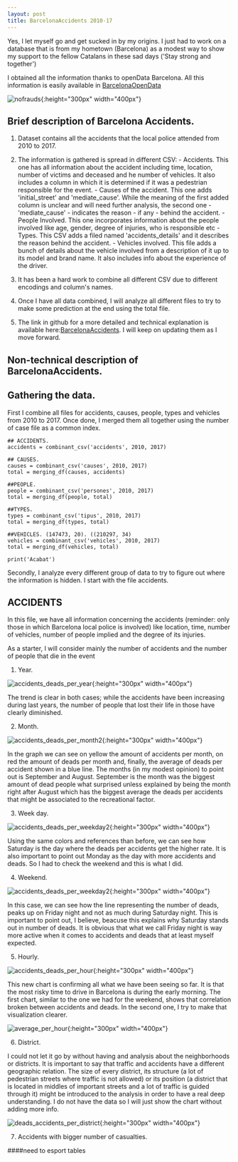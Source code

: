 ```yaml
---
layout: post
title: BarcelonaAccidents 2010-17
---
```


Yes, I let myself go and get sucked in by my origins. I just had to work on a database that is from my hometown (Barcelona) as a modest way to show my support to the fellow Catalans in these sad days ('Stay strong and together')

I obtained all the information thanks to openData Barcelona. All this information is easily available in [BarcelonaOpenData](http://opendata-ajuntament.barcelona.cat/en/)

![nofrauds](/images/BCN01.jpg){:height="300px" width="400px"}


## Brief description of Barcelona Accidents.

  1. Dataset contains all the accidents that the local police attended from 2010 to 2017.
  2. The information is gathered is spread in different CSV:
    - Accidents.
    This one has all information about the accident including time, location, number of victims and deceased and he number of vehicles. It also includes a column in which it is determined
    if it was a pedestrian responsible for the event.
    - Causes of the accident.
    This one adds 'initial_street' and 'mediate_cause'. While the meaning of the first added column is unclear and will need further analysis, the second one -'mediate_cause' - indicates the reason - if any - behind the accident.
    - People Involved.
    This one incorporates information about the people involved like age, gender, degree of injuries, who is responsible etc
    - Types.
    This CSV adds a filed named 'accidents_details' and it describes the reason behind the accident.
    - Vehicles involved.
    This file adds a bunch of details about the vehicle involved from a description of it up to its model and brand name. It also includes info about the experience of the driver.

  3. It has been a hard work to combine all different CSV due to different encodings and column's
  names.
  4. Once I have all data combined, I will analyze all different files to try to make some prediction at the end using the total file.
  5. The link in github for a more detailed and technical explanation is available here:[BarcelonaAccidents](https://github.com/AlexChicote/BarcelonaAccidents). I will keep on updating them as I move forward.


## Non-technical description of BarcelonaAccidents.

## Gathering the data.

First I combine all files for accidents, causes, people, types and vehicles from 2010 to 2017. Once done, I merged them all together using the number of case file as a common index.

```
## ACCIDENTS.
accidents = combinant_csv('accidents', 2010, 2017)

## CAUSES.
causes = combinant_csv('causes', 2010, 2017)
total = merging_df(causes, accidents)

##PEOPLE.
people = combinant_csv('persones', 2010, 2017)
total = merging_df(people, total)

##TYPES.
types = combinant_csv('tipus', 2010, 2017)
total = merging_df(types, total)

##VEHICLES. (147473, 20). ((210297, 34)
vehicles = combinant_csv('vehicles', 2010, 2017)
total = merging_df(vehicles, total)

print('Acabat')
```

Secondly, I analyze every different group of data to try to figure out where the information is hidden. I start with the file accidents.

## ACCIDENTS

In this file, we have all information concerning the accidents (reminder: only those in which Barcelona local police is involved) like location, time, number of vehicles, number of people implied and the degree of its injuries.

As a starter, I will consider mainly the number of accidents and the number of people that die in the event


1. Year.

![accidents_deads_per_year](/images/accidents_deads_per_year.png){:height="300px" width="400px"}

The trend is clear in both cases; while the accidents have been increasing during last years, the number of people that lost their life in those have clearly diminished.

2. Month.

![accidents_deads_per_month2](/images/accidents_deads_per_month2.png){:height="300px" width="400px"}

In the graph we can see on yellow the amount of accidents per month, on red the amount of deads per month and, finally, the average of deads per accident shown in a blue line.
The months (in my modest opinion) to point out is September and August. September is the month was the biggest amount of dead people what surprised unless explained by being the month right after August which has the biggest average the deads per accidents that might be associated to the  recreational factor.

3. Week day.

![accidents_deads_per_weekday2](/images/accidents_deads_per_weekday2.png){:height="300px" width="400px"}

Using the same colors and references than before, we can see how Saturday is the day where the deads per accidents get the higher rate. It is also important to point out Monday as the day with more accidents and deads. So I had to check the weekend and this is what I did.

4. Weekend.

![accidents_deads_per_weekday2](/images/accidents_deads_per_weekday2.png){:height="300px" width="400px"}

In this case, we can see how the line representing the number of deads, peaks up on Friday night and not as much during Saturday night. This is important to point out, I believe, beacuse this explains why Saturday stands out in number of deads. It is obvious that what we call Friday night is way more active when it comes to accidents and deads that at least myself expected.

5. Hourly.

![accidents_deads_per_hour](/images/accidents_deads_per_hour.png){:height="300px" width="400px"}

This new chart is confirming all what we have been seeing so far. It is that the most risky time to drive in Barcelona is during the early morning. The first chart, similar to the one we had for the weekend, shows that correlation broken between accidents and deads. In the second one, I try to make that visualization clearer.

![average_per_hour](/images/average_per_hour.png){:height="300px" width="400px"}

6. District.

I could not let it go by without having and analysis about the neighborhoods or districts. It is important to say that traffic and accidents have a different geographic relation. The size of every district, its structure (a lot of pedestrian streets where traffic is not allowed) or its position (a district that is located in middles of important streets and a lot of traffic is guided through it) might be introduced to the analysis in order to have a real deep understanding. I do not have the data so I will just show the chart without adding more info.

![deads_accidents_per_district](/images/deads_accidents_per_district.png){:height="300px" width="400px"}

7. Accidents with bigger number of casualties.

####need to esport tables
